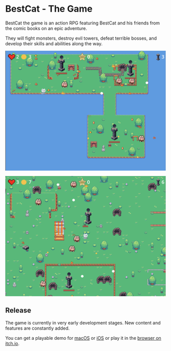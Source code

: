 # BestCat - The Game

BestCat the game is an action RPG featuring BestCat and his friends from the comic books on an epic adventure.

They will fight monsters, destroy evil towers, defeat terrible
bosses, and develop their skills and abilities along the way.

![Preview 1](docs/preview1.png)

![Preview 2](docs/preview2.png)

## Release

The game is currently in very early development stages. New content and features are constantly added.

You can get a playable demo for [macOS](https://google.com) or [iOS](https://gogle.com) or play it in the [browser on itch.io](https://google.com).
